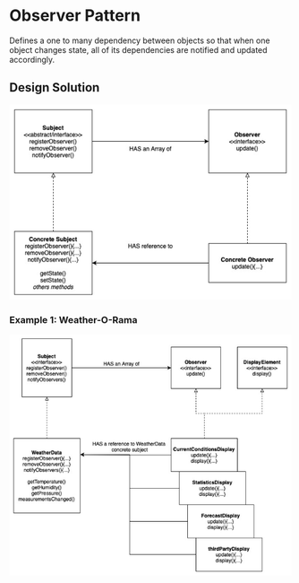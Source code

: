 # Observer Pattern

Defines a one to many dependency between objects so that when one object changes state, all of its dependencies are notified and updated accordingly.

## Design Solution

![Observer Pattern Solution](images/observer-solution.jpg)

### Example 1: Weather-O-Rama

![Observer Pattern Example](images/observer-example1.jpg)
  